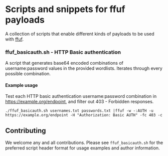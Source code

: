 # Scripts and snippets for ffuf payloads

A collection of scripts that enable different kinds of payloads to be used with [ffuf](https://github.com/ffuf/ffuf).

### ffuf_basicauth.sh - HTTP Basic authentication

A script that generates base64 encoded combinations of username:password values in the provided wordlists. Iterates through every possible combination.

#### Example usage
Test each HTTP basic authentication username:password combination in https://example.org/endpoint, and filter out 403 - Forbidden responses.

```
./ffuf_basicauth.sh usernames.txt passwords.txt |ffuf -w -:AUTH -u https://example.org/endpoint -H "Authorization: Basic AUTH" -fc 403 -c
```

## Contributing

We welcome any and all contributions. Please see `ffuf_basicauth.sh` for the preferred script header format for usage examples and author information.
